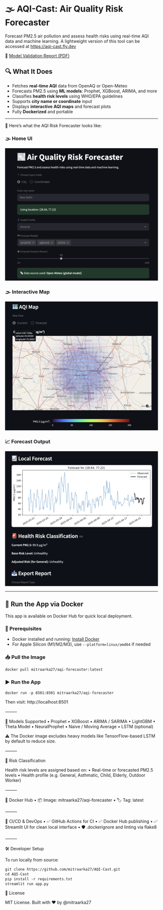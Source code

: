 # 🌫️ AQI-Cast: Air Quality Risk Forecaster

Forecast PM2.5 air pollution and assess health risks using real-time AQI data and machine learning.
A lightweight version of this tool can be accessed at https://aqi-cast.fly.dev

📄 [Model Validation Report (PDF)](assets/AQI_Model_Validation_Report.pdf)

## 🔍 What It Does

- Fetches **real-time AQI** data from OpenAQ or Open-Meteo
- Forecasts PM2.5 using **ML models**: Prophet, XGBoost, ARIMA, and more
- Classifies **health risk levels** using WHO/EPA guidelines
- Supports **city name or coordinate** input
- Displays **interactive AQI maps** and forecast plots
- Fully **Dockerized** and portable

---
📸 Here’s what the AQI Risk Forecaster looks like:

### 🌫️ Home UI
![Home UI](assets/landing_page.png)

### 🌫️ Interactive Map
![Interactive Map](assets/current_map.png)

### 📈 Forecast Output
![Forecast Output](assets/forecast.png)

---

## 🚀 Run the App via Docker

This app is available on Docker Hub for quick local deployment.

### 🔧 Prerequisites

- Docker installed and running: [Install Docker](https://www.docker.com/products/docker-desktop/)
- For Apple Silicon (M1/M2/M3), use `--platform=linux/amd64` if needed

### 📥 Pull the Image

```bash
docker pull mitraarka27/aqi-forecaster:latest
```

### ▶️ Run the App
```
docker run -p 8501:8501 mitraarka27/aqi-forecaster
```

Then visit: http://localhost:8501

⸻

🧪 Models Supported
	•	Prophet
	•	XGBoost
	•	ARIMA / SARIMA
	•	LightGBM
	•	Theta Model
	•	NeuralProphet
	•	Naive / Moving Average
	•	LSTM (optional)

⚠️ The Docker image excludes heavy models like TensorFlow-based LSTM by default to reduce size.

⸻

🧠 Risk Classification

Health risk levels are assigned based on:
	•	Real-time or forecasted PM2.5 levels
	•	Health profile (e.g. General, Asthmatic, Child, Elderly, Outdoor Worker)

⸻

🐳 Docker Hub
	•	📦 Image: mitraarka27/aqi-forecaster
	•	🏷️ Tag: latest

⸻

👷 CI/CD & DevOps
	•	✅ GitHub Actions for CI
	•	✅ Docker Hub publishing
	•	✅ Streamlit UI for clean local interface
	•	🛡️ .dockerignore and linting via flake8

⸻

🛠️ Developer Setup

To run locally from source:
```
git clone https://github.com/mitraarka27/AQI-Cast.git
cd AQI-Cast
pip install -r requirements.txt
streamlit run app.py
```

🏁 License

MIT License. Built with ❤️ by @mitraarka27